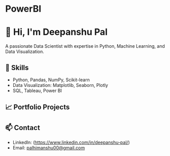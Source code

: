 # PowerBI
# 👋 Hi, I'm Deepanshu Pal
A passionate Data Scientist with expertise in Python, Machine Learning, and Data Visualization.

## 🔧 Skills
- Python, Pandas, NumPy, Scikit-learn
- Data Visualization: Matplotlib, Seaborn, Plotly
- SQL, Tableau, Power BI

## 📈 Portfolio Projects


## 📫 Contact
- LinkedIn: (https://www.linkedin.com/in/deepanshu-pal/)
- Email: palhimanshu00@gmail.com

